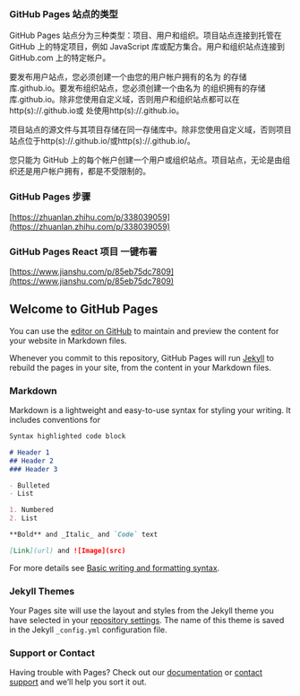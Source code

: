 ### GitHub Pages 站点的类型

GitHub Pages 站点分为三种类型：项目、用户和组织。项目站点连接到托管在 GitHub 上的特定项目，例如 JavaScript 库或配方集合。用户和组织站点连接到 GitHub.com 上的特定帐户。

要发布用户站点，您必须创建一个由您的用户帐户拥有的名为 的存储库.github.io。要发布组织站点，您必须创建一个由名为 的组织拥有的存储库.github.io。除非您使用自定义域，否则用户和组织站点都可以在http(s)://.github.io或 处使用http(s)://.github.io。

项目站点的源文件与其项目存储在同一存储库中。除非您使用自定义域，否则项目站点位于http(s)://.github.io/或http(s)://.github.io/。

您只能为 GitHub 上的每个帐户创建一个用户或组织站点。项目站点，无论是由组织还是用户帐户拥有，都是不受限制的。

### GitHub Pages 步骤
[https://zhuanlan.zhihu.com/p/338039059](https://zhuanlan.zhihu.com/p/338039059)

### GitHub Pages React 项目 一键布署
[https://www.jianshu.com/p/85eb75dc7809](https://www.jianshu.com/p/85eb75dc7809)

## Welcome to GitHub Pages

You can use the [editor on GitHub](https://github.com/1424518547/github-pages-demo/edit/gh-pages/index.md) to maintain and preview the content for your website in Markdown files.

Whenever you commit to this repository, GitHub Pages will run [Jekyll](https://jekyllrb.com/) to rebuild the pages in your site, from the content in your Markdown files.

### Markdown

Markdown is a lightweight and easy-to-use syntax for styling your writing. It includes conventions for

```markdown
Syntax highlighted code block

# Header 1
## Header 2
### Header 3

- Bulleted
- List

1. Numbered
2. List

**Bold** and _Italic_ and `Code` text

[Link](url) and ![Image](src)
```

For more details see [Basic writing and formatting syntax](https://docs.github.com/en/github/writing-on-github/getting-started-with-writing-and-formatting-on-github/basic-writing-and-formatting-syntax).

### Jekyll Themes

Your Pages site will use the layout and styles from the Jekyll theme you have selected in your [repository settings](https://github.com/1424518547/github-pages-demo/settings/pages). The name of this theme is saved in the Jekyll `_config.yml` configuration file.

### Support or Contact

Having trouble with Pages? Check out our [documentation](https://docs.github.com/categories/github-pages-basics/) or [contact support](https://support.github.com/contact) and we’ll help you sort it out.
